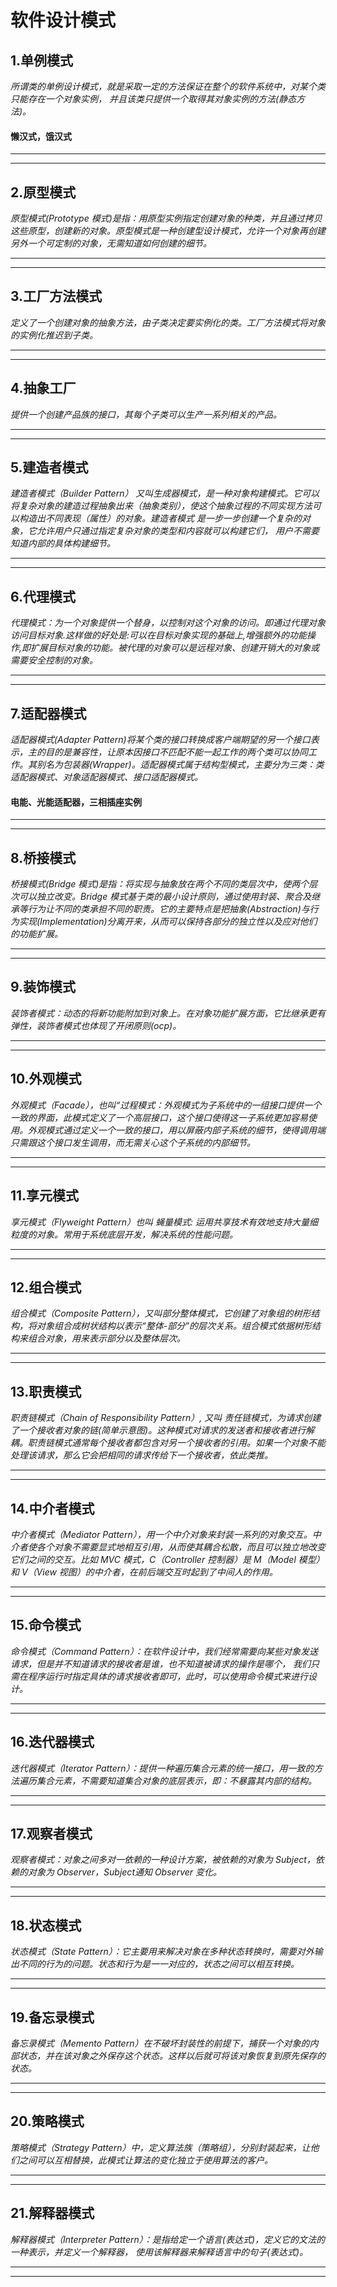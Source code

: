 # 软件设计模式

## 1.单例模式
*所谓类的单例设计模式，就是采取一定的方法保证在整个的软件系统中，对某个类只能存在一个对象实例， 并且该类只提供一个取得其对象实例的方法(静态方法)。*
#### 懒汉式，饿汉式
---
---
## 2.原型模式
*原型模式(Prototype 模式)是指：用原型实例指定创建对象的种类，并且通过拷贝这些原型，创建新的对象。原型模式是一种创建型设计模式，允许一个对象再创建另外一个可定制的对象，无需知道如何创建的细节。*

---
---
## 3.工厂方法模式
*定义了一个创建对象的抽象方法，由子类决定要实例化的类。工厂方法模式将对象的实例化推迟到子类。*

---
---
## 4.抽象工厂
*提供一个创建产品族的接口，其每个子类可以生产一系列相关的产品。*

---
---
## 5.建造者模式
*建造者模式（Builder Pattern） 又叫生成器模式，是一种对象构建模式。它可以将复杂对象的建造过程抽象出来（抽象类别），使这个抽象过程的不同实现方法可以构造出不同表现（属性）的对象。建造者模式 是一步一步创建一个复杂的对象，它允许用户只通过指定复杂对象的类型和内容就可以构建它们， 用户不需要知道内部的具体构建细节。*

---
---
## 6.代理模式
*代理模式：为一个对象提供一个替身，以控制对这个对象的访问。即通过代理对象访问目标对象.这样做的好处是:可以在目标对象实现的基础上,增强额外的功能操作,即扩展目标对象的功能。被代理的对象可以是远程对象、创建开销大的对象或需要安全控制的对象。*

---
---
## 7.适配器模式
*适配器模式(Adapter Pattern)将某个类的接口转换成客户端期望的另一个接口表示，主的目的是兼容性，让原本因接口不匹配不能一起工作的两个类可以协同工作。其别名为包装器(Wrapper)。适配器模式属于结构型模式，主要分为三类：类适配器模式、对象适配器模式、接口适配器模式。*
#### 电能、光能适配器，三相插座实例
---
---
## 8.桥接模式
*桥接模式(Bridge 模式)是指：将实现与抽象放在两个不同的类层次中，使两个层次可以独立改变。Bridge 模式基于类的最小设计原则，通过使用封装、聚合及继承等行为让不同的类承担不同的职责。它的主要特点是把抽象(Abstraction)与行为实现(Implementation)分离开来，从而可以保持各部分的独立性以及应对他们的功能扩展。*

---
---
## 9.装饰模式
*装饰者模式：动态的将新功能附加到对象上。在对象功能扩展方面，它比继承更有弹性，装饰者模式也体现了开闭原则(ocp)。*

---
---
## 10.外观模式
*外观模式（Facade），也叫“过程模式：外观模式为子系统中的一组接口提供一个一致的界面，此模式定义了一个高层接口，这个接口使得这一子系统更加容易使用。外观模式通过定义一个一致的接口，用以屏蔽内部子系统的细节，使得调用端只需跟这个接口发生调用，而无需关心这个子系统的内部细节。*

---
---
## 11.享元模式
*享元模式（Flyweight Pattern）也叫 蝇量模式: 运用共享技术有效地支持大量细粒度的对象。常用于系统底层开发，解决系统的性能问题。*

---
---
## 12.组合模式
*组合模式（Composite Pattern），又叫部分整体模式，它创建了对象组的树形结构，将对象组合成树状结构以表示“整体-部分”的层次关系。组合模式依据树形结构来组合对象，用来表示部分以及整体层次。*

---
---
## 13.职责模式
*职责链模式（Chain of Responsibility Pattern）, 又叫 责任链模式，为请求创建了一个接收者对象的链(简单示意图)。这种模式对请求的发送者和接收者进行解耦。职责链模式通常每个接收者都包含对另一个接收者的引用。如果一个对象不能处理该请求，那么它会把相同的请求传给下一个接收者，依此类推。*

---
---
## 14.中介者模式
*中介者模式（Mediator Pattern），用一个中介对象来封装一系列的对象交互。中介者使各个对象不需要显式地相互引用，从而使其耦合松散，而且可以独立地改变它们之间的交互。比如 MVC 模式，C（Controller 控制器）是 M（Model 模型）和 V（View 视图）的中介者，在前后端交互时起到了中间人的作用。*

---
---
## 15.命令模式
*命令模式（Command Pattern）：在软件设计中，我们经常需要向某些对象发送请求，但是并不知道请求的接收者是谁，也不知道被请求的操作是哪个，
我们只需在程序运行时指定具体的请求接收者即可，此时，可以使用命令模式来进行设计。*

---
---
## 16.迭代器模式
*迭代器模式（Iterator Pattern）：提供一种遍历集合元素的统一接口，用一致的方法遍历集合元素，不需要知道集合对象的底层表示，即：不暴露其内部的结构。*

---
---
## 17.观察者模式
*观察者模式：对象之间多对一依赖的一种设计方案，被依赖的对象为 Subject，依赖的对象为 Observer，Subject通知 Observer 变化。*

---
---
## 18.状态模式
*状态模式（State Pattern）：它主要用来解决对象在多种状态转换时，需要对外输出不同的行为的问题。状态和行为是一一对应的，状态之间可以相互转换。*

---
---
## 19.备忘录模式
*备忘录模式（Memento Pattern）在不破坏封装性的前提下，捕获一个对象的内部状态，并在该对象之外保存这个状态。这样以后就可将该对象恢复到原先保存的状态。*

---
---
## 20.策略模式
*策略模式（Strategy Pattern）中，定义算法族（策略组），分别封装起来，让他们之间可以互相替换，此模式让算法的变化独立于使用算法的客户。*

---
---
## 21.解释器模式
*解释器模式（Interpreter Pattern）：是指给定一个语言(表达式)，定义它的文法的一种表示，并定义一个解释器， 使用该解释器来解释语言中的句子(表达式)。*

---
---
